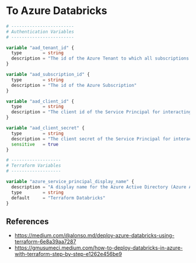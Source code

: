 # To Azure Databricks

```terraform titles="variables.tf"
# ------------------------
# Authentication Variables
# ------------------------

variable "aad_tenant_id" {
  type        = string
  description = "The id of the Azure Tenant to which all subscriptions belong"
}

variable "aad_subscription_id" {
  type        = string
  description = "The id of the Azure Subscription"
}

variable "aad_client_id" {
  type        = string
  description = "The client id of the Service Principal for interacting with Azure resources"
}

variable "aad_client_secret" {
  type        = string
  description = "The client secret of the Service Principal for interacting with Azure resources"
  sensitive   = true
}

# -------------------
# Terraform Variables
# -------------------

variable "azure_service_principal_display_name" {
  description = "A display name for the Azure Active Directory (Azure AD) Service Principal."
  type        = string
  default     = "Terraform Databricks"
}
```


## References

- https://medium.com/@alonso.md/deploy-azure-databricks-using-terraform-6e8a39aa7287
- https://gmusumeci.medium.com/how-to-deploy-databricks-in-azure-with-terraform-step-by-step-e1262e456be9
